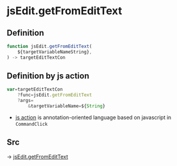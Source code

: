 # jsEdit.getFromEditText

## Definition

```js.js
function jsEdit.getFromEditText(
	${targetVariableNameString},
) -> targetEditTextCon
```


## Definition by js action

```js.js
var=targetEditTextCon
	?func=jsEdit.getFromEditText
	?args=
		&targetVariableName=${String}
```

- [js action](#) is annotation-oriented language based on javascript in `CommandClick`



## Src

-> [jsEdit.getFromEditText](https://github.com/puutaro/CommandClick/blob/master/app/src/main/java/com/puutaro/commandclick/fragment_lib/terminal_fragment/js_interface/edit/JsEdit.kt#L62)



